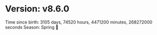# Version: v8.6.0
Time since birth: 3105 days, 74520 hours, 4471200 minutes, 268272000 seconds
Season: Spring 🌸
